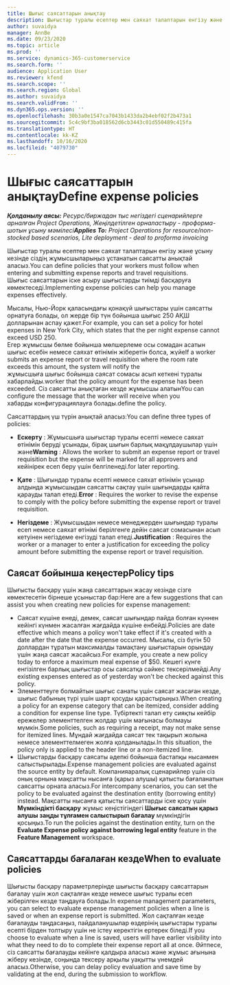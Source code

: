 ```yaml
---
title: Шығыс саясаттарын анықтау
description: Шығыстар туралы есептер мен саяхат талаптарын енгізу және ұсыну кезінде сіздің жұмысшыларыңыз ұстанатын шығындар саясатын анықтай аласыз.
author: suvaidya
manager: AnnBe
ms.date: 09/23/2020
ms.topic: article
ms.prod: ''
ms.service: dynamics-365-customerservice
ms.search.form: ''
audience: Application User
ms.reviewer: kfend
ms.search.scope: ''
ms.search.region: Global
ms.author: suvaidya
ms.search.validFrom: ''
ms.dyn365.ops.version: ''
ms.openlocfilehash: 30b3a0e1547ca7043b1433da2b4ebf02f2b473a1
ms.sourcegitcommit: 5c4c9bf3ba018562d6cb3443c01d550489c415fa
ms.translationtype: HT
ms.contentlocale: kk-KZ
ms.lasthandoff: 10/16/2020
ms.locfileid: "4079730"
---
```

# <a name="define-expense-policies"></a><span data-ttu-id="352c0-103">Шығыс саясаттарын анықтау</span><span class="sxs-lookup"><span data-stu-id="352c0-103">Define expense policies</span></span>

<span data-ttu-id="352c0-104">_**Қолданылу аясы:** Ресурс/биржадан тыс негіздегі сценарийлерге арналған Project Operations, Жеңілдетілген орналастыру - проформа-шотын ұсыну мәмілесі_</span><span class="sxs-lookup"><span data-stu-id="352c0-104">_**Applies To:** Project Operations for resource/non-stocked based scenarios, Lite deployment - deal to proforma invoicing_</span></span>

<span data-ttu-id="352c0-105">Шығыстар туралы есептер мен саяхат талаптарын енгізу және ұсыну кезінде сіздің жұмысшыларыңыз ұстанатын саясатты анықтай аласыз.</span><span class="sxs-lookup"><span data-stu-id="352c0-105">You can define policies that your workers must follow when entering and submitting expense reports and travel requisitions.</span></span>         
<span data-ttu-id="352c0-106">Шығыс саясаттарын іске асыру шығыстарды тиімді басқаруға көмектеседі.</span><span class="sxs-lookup"><span data-stu-id="352c0-106">Implementing expense policies can help you manage expenses effectively.</span></span>         

<span data-ttu-id="352c0-107">Мысалы, Нью-Йорк қаласындағы қонақүй шығыстары үшін саясатты орнатуға болады, ол жерде бір түн бойынша шығыс 250 АҚШ долларынан аспау қажет.</span><span class="sxs-lookup"><span data-stu-id="352c0-107">For example, you can set a policy for hotel expenses in New York City, which states that the per night expense cannot exceed USD 250.</span></span>       
<span data-ttu-id="352c0-108">Егер жұмысшы бөлме бойынша мөлшерлеме осы сомадан асатын шығыс есебін немесе саяхат өтінімін жіберетін болса, жүйе</span><span class="sxs-lookup"><span data-stu-id="352c0-108">If a worker submits an expense report or travel requisition where the room rate exceeds this amount, the system will notify the</span></span>         
<span data-ttu-id="352c0-109">жұмысшыға шығыс бойынша саясат сомасы асып кеткені туралы хабарлайды.</span><span class="sxs-lookup"><span data-stu-id="352c0-109">worker that the policy amount for the expense has been exceeded.</span></span> <span data-ttu-id="352c0-110">Сіз саясатты анықтаған кезде жұмысшы алатын</span><span class="sxs-lookup"><span data-stu-id="352c0-110">You can configure the message that the worker will receive when you</span></span>        
<span data-ttu-id="352c0-111">хабарды конфигурациялауға болады.</span><span class="sxs-lookup"><span data-stu-id="352c0-111">define the policy.</span></span>      
        
<span data-ttu-id="352c0-112">Саясаттардың үш түрін анықтай аласыз:</span><span class="sxs-lookup"><span data-stu-id="352c0-112">You can define three types of policies:</span></span>         
        
- <span data-ttu-id="352c0-113">**Ескерту** : Жұмысшыға шығыстар туралы есепті немесе саяхат өтінімін беруді ұсынады, бірақ шығын барлық мақұлдаушылар үшін және</span><span class="sxs-lookup"><span data-stu-id="352c0-113">**Warning** : Allows the worker to submit an expense report or travel requisition but the expense will be marked for all approvers and</span></span>         
  <span data-ttu-id="352c0-114">кейінірек есеп беру үшін белгіленеді.</span><span class="sxs-lookup"><span data-stu-id="352c0-114">for later reporting.</span></span>        

- <span data-ttu-id="352c0-115">**Қате** : Шығындар туралы есепті немесе саяхат өтінімін ұсынар алдында жұмысшыдан саясатты сақтау үшін шығындарды қайта қарауды талап етеді.</span><span class="sxs-lookup"><span data-stu-id="352c0-115">**Error** : Requires the worker to revise the expense to comply with the policy before submitting the expense report or travel requisition.</span></span>        
 
 - <span data-ttu-id="352c0-116">**Негіздеме** : Жұмысшыдан немесе менеджерден шығындар туралы есеп немесе саяхат өтінімі берілгенге дейін саясат сомасынан асып кетуінен негіздеме енгізуді талап етеді.</span><span class="sxs-lookup"><span data-stu-id="352c0-116">**Justification** : Requires the worker or a manager to enter a justification for exceeding the policy amount before submitting the expense report or travel requisition.</span></span>        

## <a name="policy-tips"></a><span data-ttu-id="352c0-117">Саясат бойынша кеңестер</span><span class="sxs-lookup"><span data-stu-id="352c0-117">Policy tips</span></span>
<span data-ttu-id="352c0-118">Шығысты басқару үшін жаңа саясаттарын жасау кезінде сізге көмектесетін бірнеше ұсыныстар бар:</span><span class="sxs-lookup"><span data-stu-id="352c0-118">Here are a few suggestions that can assist you when creating new policies for expense management:</span></span> 

- <span data-ttu-id="352c0-119">Саясат күшіне енеді, демек, саясат шығындар пайда болған күннен кейінгі күнмен жасалған жағдайда күшіне енбейді.</span><span class="sxs-lookup"><span data-stu-id="352c0-119">Policies are date effective which means a policy won't take effect if it's created with a date after the date that the expense occurred.</span></span> <span data-ttu-id="352c0-120">Мысалы, сіз бүгін 50 доллардан тұратын максималды тамақтану шығыстарын орындау үшін жаңа саясат жасайсыз.</span><span class="sxs-lookup"><span data-stu-id="352c0-120">For example, you create a new policy today to enforce a maximum meal expense of $50.</span></span> <span data-ttu-id="352c0-121">Кешегі күнге енгізілген барлық шығыстар осы саясатқа сәйкес тексерілмейді.</span><span class="sxs-lookup"><span data-stu-id="352c0-121">Any existing expenses entered as of yesterday won't be checked against this policy.</span></span>
- <span data-ttu-id="352c0-122">Элементтеуге болмайтын шығыс санаты үшін саясат жасаған кезде, шығыс бабының түрі үшін шарт қосуды қарастырыңыз.</span><span class="sxs-lookup"><span data-stu-id="352c0-122">When creating a policy for an expense category that can be itemized, consider adding a condition for expense line type.</span></span> <span data-ttu-id="352c0-123">Түбіртекті талап ету сияқты кейбір ережелер элементтелген жолдар үшін мағынасы болмауы мүмкін.</span><span class="sxs-lookup"><span data-stu-id="352c0-123">Some policies, such as requiring a receipt, may not make sense for itemized lines.</span></span> <span data-ttu-id="352c0-124">Мұндай жағдайда саясат тек тақырып жолына немесе элементтелмеген жолға қолданылады.</span><span class="sxs-lookup"><span data-stu-id="352c0-124">In this situation, the policy only is applied to the header line or a non-itemized line.</span></span> 
- <span data-ttu-id="352c0-125">Шығыстарды басқару саясаты әдепкі бойынша бастапқы нысанмен салыстырылады.</span><span class="sxs-lookup"><span data-stu-id="352c0-125">Expense management policies are evaluated against the source entity by default.</span></span> <span data-ttu-id="352c0-126">Компанияаралық сценарийлер үшін сіз оның орнына мақсатты нысанға (қарыз алушы) қатысты бағаланатын саясатты орната аласыз.</span><span class="sxs-lookup"><span data-stu-id="352c0-126">For intercompany scenarios, you can set the policy to be evaluated against the destination entity (borrowing entity) instead.</span></span> <span data-ttu-id="352c0-127">Мақсатты нысанға қатысты саясаттарды іске қосу үшін **Мүмкіндікті басқару** жұмыс кеңістігіндегі **Шығыс саясатын қарыз алушы заңды тұлғамен салыстырып бағалау** мүмкіндігін қосыңыз.</span><span class="sxs-lookup"><span data-stu-id="352c0-127">To run the policies against the destination entity, turn on the **Evaluate Expense policy against borrowing legal entity** feature in the **Feature Management** workspace.</span></span>

## <a name="when-to-evaluate-policies"></a><span data-ttu-id="352c0-128">Саясаттарды бағалаған кезде</span><span class="sxs-lookup"><span data-stu-id="352c0-128">When to evaluate policies</span></span>

<span data-ttu-id="352c0-129">Шығысты басқару параметрлерінде шығысты басқару саясаттарын бағалау үшін жол сақталған кезде немесе шығыс туралы есеп жіберілген кезде таңдауға болады.</span><span class="sxs-lookup"><span data-stu-id="352c0-129">In expense management parameters, you can select to evaluate expense management policies when a line is saved or when an expense report is submitted.</span></span> <span data-ttu-id="352c0-130">Жол сақталған кезде бағалауды таңдасаңыз, пайдаланушылар өздерінің шығыстары туралы есепті бірден толтыру үшін не істеу керектігін ертерек біледі.</span><span class="sxs-lookup"><span data-stu-id="352c0-130">If you choose to evaluate when a line is saved, users will have earlier visibility into what they need to do to complete their expense report all at once.</span></span> <span data-ttu-id="352c0-131">Әйтпесе, сіз саясатты бағалауды кейінге қалдыра аласыз және жұмыс ағынына жіберу кезінде, соңында тексеру арқылы уақытты үнемдей аласыз.</span><span class="sxs-lookup"><span data-stu-id="352c0-131">Otherwise, you can delay policy evaluation and save time by validating at the end, during the submission to workflow.</span></span>
